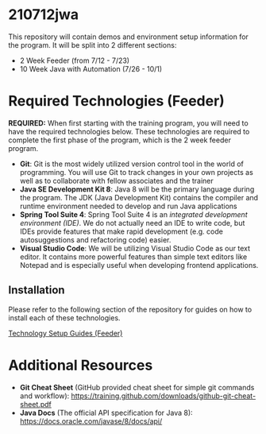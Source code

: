 # 210712jwa
This repository will contain demos and environment setup information for the program. It will be split into 2 different sections:
- 2 Week Feeder (from 7/12 - 7/23)
- 10 Week Java with Automation (7/26 - 10/1)

# Required Technologies (Feeder)
**REQUIRED:** When first starting with the training program, you will need to have the required technologies below. These technologies are required to complete the first phase of the program, which is the 2 week feeder program.

- **Git**: Git is the most widely utilized version control tool in the world of programming. You will use Git to track changes in your own projects as well as to collaborate with fellow associates and the trainer
- **Java SE Development Kit 8**: Java 8 will be the primary language during the program. The JDK (Java Development Kit) contains the compiler and runtime environment needed to develop and run Java applications
- **Spring Tool Suite 4**: Spring Tool Suite 4 is an _integrated development environment (IDE)_. We do not actually need an IDE to write code, but IDEs provide features that make rapid development (e.g. code autosuggestions and refactoring code) easier.
- **Visual Studio Code**: We will be utilizing Visual Studio Code as our text editor. It contains more powerful features than simple text editors like Notepad and is especially useful when developing frontend applications.

## Installation
Please refer to the following section of the repository for guides on how to install each of these technologies.

[Technology Setup Guides (Feeder)](./2-week-feeder/environment-setup)

# Additional Resources
- **Git Cheat Sheet** (GitHub provided cheat sheet for simple git commands and workflow): https://training.github.com/downloads/github-git-cheat-sheet.pdf
- **Java Docs** (The official API specification for Java 8): https://docs.oracle.com/javase/8/docs/api/